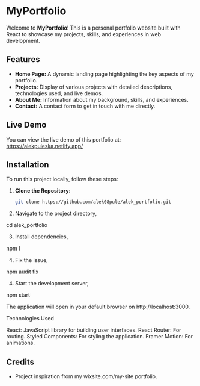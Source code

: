 # MyPortfolio

Welcome to **MyPortfolio**! This is a personal portfolio website built with React to showcase my projects, skills, and experiences in web development.

## Features

- **Home Page:** A dynamic landing page highlighting the key aspects of my portfolio.
- **Projects:** Display of various projects with detailed descriptions, technologies used, and live demos.
- **About Me:** Information about my background, skills, and experiences.
- **Contact:** A contact form to get in touch with me directly.

## Live Demo

You can view the live demo of this portfolio at: https://alekpuleska.netlify.app/

## Installation

To run this project locally, follow these steps:

1. **Clone the Repository:**

   ```bash
   git clone https://github.com/alek08pule/alek_portfolio.git
2. Navigate to the project directory,

cd alek_portfolio

3. Install dependencies,

npm I

4. Fix the issue,

npm audit fix

4. Start the development server,

npm start

The application will open in your default browser on http://localhost:3000.

Technologies Used

React: JavaScript library for building user interfaces.
React Router: For routing.
Styled Components: For styling the application.
Framer Motion: For animations.

## Credits

- Project inspiration from my wixsite.com/my-site  portfolio.
